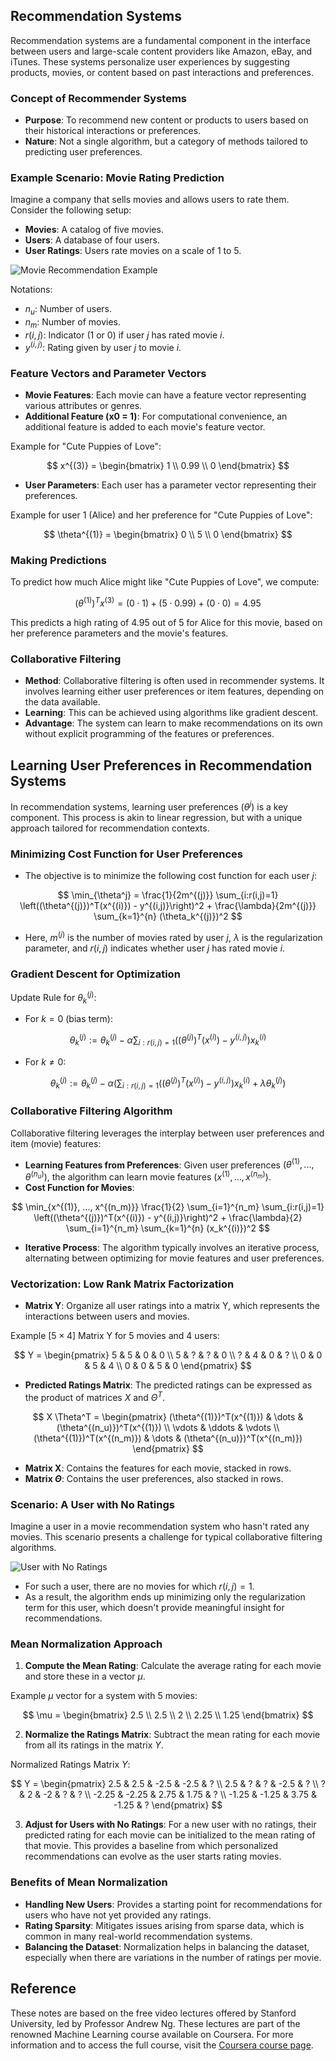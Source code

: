 ## Recommendation Systems

Recommendation systems are a fundamental component in the interface between users and large-scale content providers like Amazon, eBay, and iTunes. These systems personalize user experiences by suggesting products, movies, or content based on past interactions and preferences.

### Concept of Recommender Systems

- **Purpose**: To recommend new content or products to users based on their historical interactions or preferences.
- **Nature**: Not a single algorithm, but a category of methods tailored to predicting user preferences.

### Example Scenario: Movie Rating Prediction

Imagine a company that sells movies and allows users to rate them. Consider the following setup:

- **Movies**: A catalog of five movies.
- **Users**: A database of four users.
- **User Ratings**: Users rate movies on a scale of 1 to 5.

![Movie Recommendation Example](https://github.com/djeada/Stanford-Machine-Learning/blob/main/slides/resources/movie_recommendation.png)

Notations:

- $n_u$: Number of users.
- $n_m$: Number of movies.
- $r(i, j)$: Indicator (1 or 0) if user $j$ has rated movie $i$.
- $y^{(i, j)}$: Rating given by user $j$ to movie $i$.

### Feature Vectors and Parameter Vectors

- **Movie Features**: Each movie can have a feature vector representing various attributes or genres.
- **Additional Feature (x0 = 1)**: For computational convenience, an additional feature is added to each movie's feature vector.

Example for "Cute Puppies of Love":
  
$$
x^{(3)} = \begin{bmatrix}
1 \\
0.99 \\
0
\end{bmatrix}
$$

- **User Parameters**: Each user has a parameter vector representing their preferences.

Example for user 1 (Alice) and her preference for "Cute Puppies of Love":

$$
\theta^{(1)} = \begin{bmatrix}
0 \\
5 \\
0
\end{bmatrix}
$$

### Making Predictions

To predict how much Alice might like "Cute Puppies of Love", we compute:

$$
(\theta^{(1)})^T x^{(3)} = (0 \cdot 1) + (5 \cdot 0.99) + (0 \cdot 0) = 4.95
$$

This predicts a high rating of 4.95 out of 5 for Alice for this movie, based on her preference parameters and the movie's features.

### Collaborative Filtering

- **Method**: Collaborative filtering is often used in recommender systems. It involves learning either user preferences or item features, depending on the data available.
- **Learning**: This can be achieved using algorithms like gradient descent.
- **Advantage**: The system can learn to make recommendations on its own without explicit programming of the features or preferences.

## Learning User Preferences in Recommendation Systems

In recommendation systems, learning user preferences $(\theta^j)$ is a key component. This process is akin to linear regression, but with a unique approach tailored for recommendation contexts.

### Minimizing Cost Function for User Preferences

- The objective is to minimize the following cost function for each user $j$:

$$
\min_{\theta^j} = \frac{1}{2m^{(j)}} \sum_{i:r(i,j)=1} \left((\theta^{(j)})^T(x^{(i)}) - y^{(i,j)}\right)^2 + \frac{\lambda}{2m^{(j)}} \sum_{k=1}^{n} (\theta_k^{(j)})^2
$$
  
- Here, $m^{(j)}$ is the number of movies rated by user $j$, $\lambda$ is the regularization parameter, and $r(i, j)$ indicates whether user $j$ has rated movie $i$.

### Gradient Descent for Optimization

Update Rule for $\theta_k^{(j)}$:

- For $k = 0$ (bias term):

$$
\theta_k^{(j)} := \theta_k^{(j)} - \alpha \sum_{i:r(i,j)=1} \left((\theta^{(j)})^T(x^{(i)}) - y^{(i,j)}\right) x_k^{(i)}
$$

- For $k \neq 0$:

$$
\theta_k^{(j)} := \theta_k^{(j)} - \alpha \left(\sum_{i:r(i,j)=1} \left((\theta^{(j)})^T(x^{(i)}) - y^{(i,j)}\right) x_k^{(i)} + \lambda \theta_k^{(j)}\right)
$$

### Collaborative Filtering Algorithm

Collaborative filtering leverages the interplay between user preferences and item (movie) features:

- **Learning Features from Preferences**: Given user preferences $(\theta^{(1)}, ..., \theta^{(n_u)})$, the algorithm can learn movie features $(x^{(1)}, ..., x^{(n_m)})$.
- **Cost Function for Movies**:

$$
\min_{x^{(1)}, ..., x^{(n_m)}} \frac{1}{2} \sum_{i=1}^{n_m} \sum_{i:r(i,j)=1} \left((\theta^{(j)})^T(x^{(i)}) - y^{(i,j)}\right)^2 + \frac{\lambda}{2} \sum_{i=1}^{n_m} \sum_{k=1}^{n} (x_k^{(i)})^2
$$

- **Iterative Process**: The algorithm typically involves an iterative process, alternating between optimizing for movie features and user preferences.

### Vectorization: Low Rank Matrix Factorization

- **Matrix Y**: Organize all user ratings into a matrix Y, which represents the interactions between users and movies.

Example $[5 \times 4]$ Matrix Y for 5 movies and 4 users:
  
$$
Y = \begin{pmatrix}
5 & 5 & 0 & 0 \\
5 & ? & ? & 0 \\
? & 4 & 0 & ? \\
0 & 0 & 5 & 4 \\
0 & 0 & 5 & 0
\end{pmatrix}
$$

- **Predicted Ratings Matrix**: The predicted ratings can be expressed as the product of matrices $X$ and $\Theta^T$.

$$
X \Theta^T = \begin{pmatrix}
(\theta^{(1)})^T(x^{(1)})   & \dots & (\theta^{(n_u)})^T(x^{(1)})   \\
\vdots                      & \ddots & \vdots                        \\
(\theta^{(1)})^T(x^{(n_m)}) & \dots & (\theta^{(n_u)})^T(x^{(n_m)})
\end{pmatrix}
$$

- **Matrix X**: Contains the features for each movie, stacked in rows.
- **Matrix $\Theta$**: Contains the user preferences, also stacked in rows.

### Scenario: A User with No Ratings

Imagine a user in a movie recommendation system who hasn't rated any movies. This scenario presents a challenge for typical collaborative filtering algorithms.

![User with No Ratings](https://github.com/djeada/Stanford-Machine-Learning/blob/main/slides/resources/no_ratings.png)

- For such a user, there are no movies for which $r(i, j) = 1$.
- As a result, the algorithm ends up minimizing only the regularization term for this user, which doesn't provide meaningful insight for recommendations.

### Mean Normalization Approach

1. **Compute the Mean Rating**: Calculate the average rating for each movie and store these in a vector $\mu$.
   
Example $\mu$ vector for a system with 5 movies:

$$
\mu = \begin{bmatrix}
 2.5  \\
 2.5  \\
 2    \\
 2.25 \\
 1.25
\end{bmatrix}
$$

2. **Normalize the Ratings Matrix**: Subtract the mean rating for each movie from all its ratings in the matrix $Y$.

Normalized Ratings Matrix $Y$:

$$
Y = \begin{pmatrix}
 2.5   & 2.5   & -2.5 & -2.5  & ? \\
 2.5   & ?     & ?    & -2.5  & ? \\
 ?     & 2     & -2   & ?     & ? \\
 -2.25 & -2.25 & 2.75 & 1.75  & ? \\
 -1.25 & -1.25 & 3.75 & -1.25 & ?
\end{pmatrix}
$$

3. **Adjust for Users with No Ratings**: For a new user with no ratings, their predicted rating for each movie can be initialized to the mean rating of that movie. This provides a baseline from which personalized recommendations can evolve as the user starts rating movies.

### Benefits of Mean Normalization

- **Handling New Users**: Provides a starting point for recommendations for users who have not yet provided any ratings.
- **Rating Sparsity**: Mitigates issues arising from sparse data, which is common in many real-world recommendation systems.
- **Balancing the Dataset**: Normalization helps in balancing the dataset, especially when there are variations in the number of ratings per movie.

## Reference

These notes are based on the free video lectures offered by Stanford University, led by Professor Andrew Ng. These lectures are part of the renowned Machine Learning course available on Coursera. For more information and to access the full course, visit the [Coursera course page](https://www.coursera.org/learn/machine-learning).
